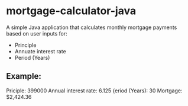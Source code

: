 # mortgage-calculator-java

A simple Java application that calculates monthly mortgage payments based on user inputs for:
- Principle
- Annuate interest rate
- Period (Years)

## Example:
Priciple: 399000
Annual interest rate: 6.125
{eriod (Years): 30
Mortgage: $2,424.36
